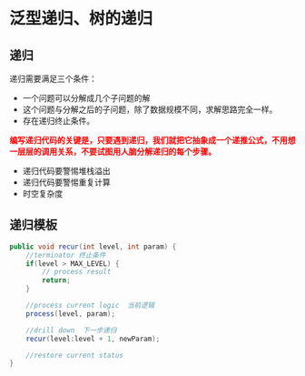 # 泛型递归、树的递归

## 递归
递归需要满足三个条件：
* 一个问题可以分解成几个子问题的解
* 这个问题与分解之后的子问题，除了数据规模不同，求解思路完全一样。
* 存在递归终止条件。

<strong><font color="red">编写递归代码的关键是，只要遇到递归，我们就把它抽象成一个递推公式，不用想一层层的调用关系，不要试图用人脑分解递归的每个步骤。</font></strong>

* 递归代码要警惕堆栈溢出
* 递归代码要警惕重复计算
* 时空复杂度
## 递归模板

```java
public void recur(int level, int param) {
    //terminator 终止条件
    if(level > MAX_LEVEL) {
        // process result
        return;
    }

    //process current logic  当前逻辑
    process(level, param);

    //drill down  下一步递归
    recur(level:level + 1, newParam);

    //restore current status
}
```
